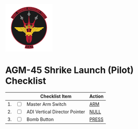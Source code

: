 ![JTAF Logo](../../JTAF/img/Logo.png)

# **AGM-45 Shrike Launch (Pilot) Checklist**

| | | Checklist Item | Action |
|-|-| ---------------| -------|
|1.|  <input type="checkbox">  | Master Arm Switch | [ARM](../../cockpit/pilot/weapon_management.md#master-arm-switch) |
|2.|  <input type="checkbox">  | ADI Vertical Director Pointer | [NULL](../../cockpit/pilot/flight_director_group.md#attitude-director-indicator) |
|3.|  <input type="checkbox">  | Bomb Button | [PRESS](../../cockpit/pilot/stick_seat.md#trigger-and-bomb-button) |
